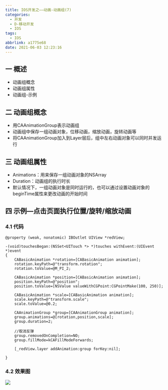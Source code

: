 ```yaml
---
title: IOS开发之——动画-动画组(7)
categories:
  - 开发
  - D-移动开发
  - IOS
tags:
  - IOS
abbrlink: a1775e68
date: 2021-06-03 12:23:16
---
```

## 一 概述

* 动画组概念
* 动画组属性
* 动画组-示例

<!--more-->

## 二 动画组概念

* 用CAAnimationGroup表示动画组
* 动画组中保存一组动画对象，位移动画，缩放动画，旋转动画等
* 将CAAnimationGroup加入到Layer层后，组中左右动画对象可以同时并发运行

## 三 动画组属性

* Animations：用来保存一组动画对象的NSArray
* Duration：动画组的执行时长
* 默认情况下，一组动画对象是同时运行的，也可以通过设置动画对象的beginTime属性来更改动画的开始时间

## 四 示例—点击页面执行位置/旋转/缩放动画

### 4.1 代码

```
@property (weak, nonatomic) IBOutlet UIView *redView;

-(void)touchesBegan:(NSSet<UITouch *> *)touches withEvent:(UIEvent *)event
{
    CABasicAnimation *rotation=[CABasicAnimation animation];
    rotation.keyPath=@"transform.rotation";
    rotation.toValue=@M_PI_2;
    
    CABasicAnimation *position=[CABasicAnimation animation];
    position.keyPath=@"position";
    position.toValue=[NSValue valueWithCGPoint:CGPointMake(100, 250)];
    
    CABasicAnimation *scale=[CABasicAnimation animation];
    scale.keyPath=@"transform.scale";
    scale.toValue=@0.2;
    
    CAAnimationGroup *group=[CAAnimationGroup animation];
    group.animations=@[rotation,position,scale];
    group.duration=2;
    
    //取消反弹
    group.removedOnCompletion=NO;
    group.fillMode=kCAFillModeForwards;
    
    [_redView.layer addAnimation:group forKey:nil];
    
}
```

### 4.2 效果图

![][1]



[1]:https://raw.githubusercontent.com/PGzxc/CDN/master/blog-ios/ios-anim-group-sample.gif